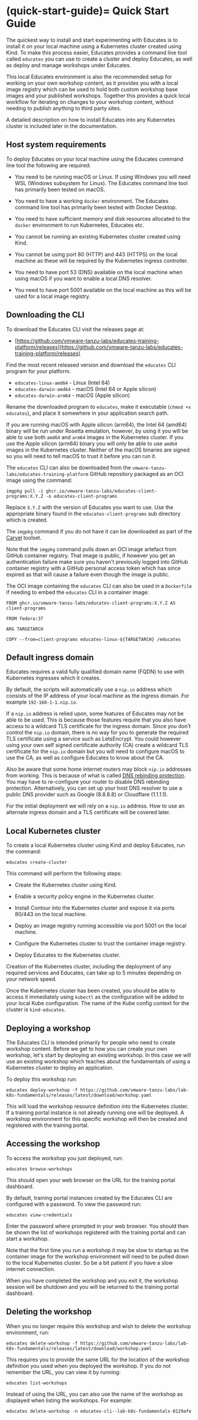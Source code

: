 (quick-start-guide)=
Quick Start Guide
=================

The quickest way to install and start experimenting with Educates is to install it on your local machine using a Kubernetes cluster created using Kind. To make this process easier, Educates provides a command line tool called `educates` you can use to create a cluster and deploy Educates, as well as deploy and manage workshops under Educates.

This local Educates environment is also the recommended setup for working on your own workshop content, as it provides you with a local image registry which can be used to hold both custom workshop base images and your published workshops. Together this provides a quick local workflow for iterating on changes to your workshop content, without needing to publish anything to third party sites.

A detailed description on how to install Educates into any Kubernetes cluster is included later in the documentation.

Host system requirements
------------------------

To deploy Educates on your local machine using the Educates command line tool the following are required:

* You need to be running macOS or Linux. If using Windows you will need WSL (Windows subsystem for Linux). The Educates command line tool has primarily been tested on macOS.

* You need to have a working `docker` environment. The Educates command line tool has primarily been tested with Docker Desktop.

* You need to have sufficient memory and disk resources allocated to the `docker` environment to run Kubernetes, Educates etc.

* You cannot be running an existing Kubernetes cluster created using Kind.

* You cannot be using port 80 (HTTP) and 443 (HTTPS) on the local machine as these will be required by the Kubernetes ingress controller.

* You need to have port 53 (DNS) available on the local machine when using macOS if you want to enable a local DNS resolver.

* You need to have port 5001 available on the local machine as this will be used for a local image registry.

Downloading the CLI
-----------------------

To download the Educates CLI visit the releases page at:

* [https://github.com/vmware-tanzu-labs/educates-training-platform/releases](https://github.com/vmware-tanzu-labs/educates-training-platform/releases)

Find the most recent released version and download the `educates` CLI program for your platform.

* `educates-linux-amd64` - Linux (Intel 64)
* `educates-darwin-amd64` - macOS (Intel 64 or Apple silicon)
* `educates-darwin-arm64` - macOS (Apple silicon)

Rename the downloaded program to `educates`, make it executable (`chmod +x educates`), and place it somewhere in your application search path.

If you are running macOS with Apple silicon (arm64), the Intel 64 (amd64) binary will be run under Rosetta emulation, however, by using it you will be able to use both `amd64` and `arm64` images in the Kubernetes cluster. If you use the Apple silicon (arm64) binary you will only be able to use `amd64` images in the Kubernetes cluster. Neither of the macOS binaries are signed so you will need to tell macOS to trust it before you can run it.

The `educates` CLI can also be downloaded from the `vmware-tanzu-labs/educates-training-platform` GitHub repository packaged as an OCI image using the command:

```
imgpkg pull -i ghcr.io/vmware-tanzu-labs/educates-client-programs:X.Y.Z -o educates-client-programs
```

Replace `X.Y.Z` with the version of Educates you want to use. Use the appropriate binary found in the `educates-client-programs` sub directory which is created.

The `imgpkg` command if you do not have it can be downloaded as part of the [Carvel](https://carvel.dev/) toolset.

Note that the `imgpkg` command pulls down an OCI image artefact from GitHub container registry. That image is public, if however you get an authentication failure make sure you haven't previously logged into GitHub container registry with a GitHub personal access token which has since expired as that will cause a failure even though the image is public.

The OCI image containing the `educates` CLI can also be used in a `Dockerfile` if needing to embed the `educates` CLI in a container image:

```
FROM ghcr.io/vmware-tanzu-labs/educates-client-programs:X.Y.Z AS client-programs

FROM fedora:37

ARG TARGETARCH

COPY --from=client-programs educates-linux-${TARGETARCH} /educates
```

Default ingress domain
----------------------

Educates requires a valid fully qualified domain name (FQDN) to use with Kubernetes ingresses which it creates.

By default, the scripts will automatically use a `nip.io` address which consists of the IP address of your local machine as the ingress domain. For example `192-168-1-1.nip.io`.

If a `nip.io` address is relied upon, some features of Educates may not be able to be used. This is because those features require that you also have access to a wildcard TLS certificate for the ingress domain. Since you don't control the `nip.io` domain, there is no way for you to generate the required TLS certificate using a service such as LetsEncrypt. You could however using your own self signed certificate authority (CA) create a wildcard TLS certificate for the `nip.io` domain but you will need to configure macOS to use the CA, as well as configure Educates to know about the CA.

Also be aware that some home internet routers may block `nip.io` addresses from working. This is because of what is called [DNS rebinding protection](https://en.wikipedia.org/wiki/DNS_rebinding#Protection). You may have to re-configure your router to disable DNS rebinding protection. Alternatively, you can set up your host DNS resolver to use a public DNS provider such as Google (8.8.8.8) or Cloudflare (1.1.1.1).

For the initial deployment we will rely on a `nip.io` address. How to use an alternate ingress domain and a TLS certificate will be covered later.

Local Kubernetes cluster
------------------------

To create a local Kubernetes cluster using Kind and deploy Educates, run the command:

```
educates create-cluster
```

This command will perform the following steps:

* Create the Kubernetes cluster using Kind.

* Enable a security policy engine in the Kubernetes cluster.

* Install Contour into the Kubernetes cluster and expose it via ports 80/443 on the local machine.

* Deploy an image registry running accessible via port 5001 on the local machine.

* Configure the Kubernetes cluster to trust the container image registry.

* Deploy Educates to the Kubernetes cluster.

Creation of the Kubernetes cluster, including the deployment of any required services and Educates, can take up to 5 minutes depending on your network speed.

Once the Kubernetes cluster has been created, you should be able to access it immediately using `kubectl` as the configuration will be added to your local Kube configuration. The name of the Kube config context for the cluster is `kind-educates`.

Deploying a workshop
--------------------

The Educates CLI is intended primarily for people who need to create workshop content. Before we get to how you can create your own workshop, let's start by deploying an existing workshop. In this case we will use an existing workshop which teaches about the fundamentals of using a Kubernetes cluster to deploy an application.

To deploy this workshop run:

```
educates deploy-workshop -f https://github.com/vmware-tanzu-labs/lab-k8s-fundamentals/releases/latest/download/workshop.yaml
```

This will load the workshop resource definition into the Kubernetes cluster. If a training portal instance is not already running one will be deployed. A workshop environment for this specific workshop will then be created and registered with the training portal.

Accessing the workshop
----------------------

To access the workshop you just deployed, run:

```
educates browse-workshops
```

This should open your web browser on the URL for the training portal dashboard.

By default, training portal instances created by the Educates CLI are configured with a password. To view the password run:

```
educates view-credentials
```

Enter the password where prompted in your web browser. You should then be shown the list of workshops registered with the training portal and can start a workshop.

Note that the first time you run a workshop it may be slow to startup as the container image for the workshop environment will need to be pulled down to the local Kubernetes cluster. So be a bit patient if you have a slow internet connection.

When you have completed the workshop and you exit it, the workshop session will be shutdown and you will be returned to the training portal dashboard.

Deleting the workshop
---------------------

When you no longer require this workshop and wish to delete the workshop environment, run:

```
educates delete-workshop -f https://github.com/vmware-tanzu-labs/lab-k8s-fundamentals/releases/latest/download/workshop.yaml
```

This requires you to provide the same URL for the location of the workshop definition you used when you deployed the workshop. If you do not remember the URL, you can view it by running:

```
educates list-workshops
```

Instead of using the URL, you can also use the name of the workshop as displayed when listing the workshops. For example:

```
educates delete-workshop -n educates-cli--lab-k8s-fundamentals-0129afe
```
